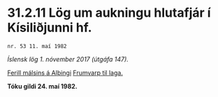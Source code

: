 # 31.2.11 Lög um aukningu hlutafjár í Kísiliðjunni hf.

`nr. 53 11. maí 1982`

_Íslensk lög 1. nóvember 2017 (útgáfa 147)._

[Ferill málsins á Alþingi](https://www.althingi.is/thingstorf/thingmalalistar-eftir-thingum/ferill/?ltg=104&mnr=272)
[Frumvarp til laga.](https://www.althingi.is/altext/104/s/pdf/0584.pdf)

**Tóku gildi 24. maí 1982.**

